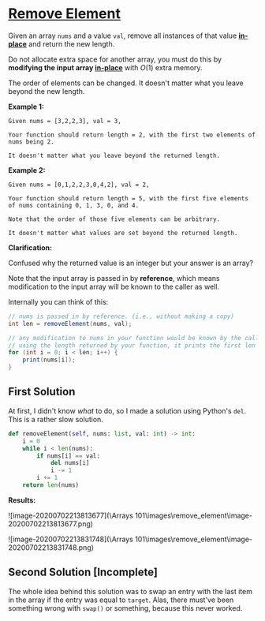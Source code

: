 # [Remove Element](https://leetcode.com/explore/featured/card/fun-with-arrays/526/deleting-items-from-an-array/3247/)

Given an array `nums` and a value `val`, remove all instances of that value [**in-place**](https://en.wikipedia.org/wiki/In-place_algorithm) and return the new length.

Do not allocate extra space for another array, you must do this by **modifying the input array [in-place](https://en.wikipedia.org/wiki/In-place_algorithm)** with $O(1)$ extra memory.

The order of elements can be changed. It doesn't matter what you leave beyond the new length.

**Example 1:**

```
Given nums = [3,2,2,3], val = 3,

Your function should return length = 2, with the first two elements of nums being 2.

It doesn't matter what you leave beyond the returned length.
```

**Example 2:**

```
Given nums = [0,1,2,2,3,0,4,2], val = 2,

Your function should return length = 5, with the first five elements of nums containing 0, 1, 3, 0, and 4.

Note that the order of those five elements can be arbitrary.

It doesn't matter what values are set beyond the returned length.
```

**Clarification:**

Confused why the returned value is an integer but your answer is an array?

Note that the input array is passed in by **reference**, which means modification to the input array will be known to the caller as well.

Internally you can think of this:

```java
// nums is passed in by reference. (i.e., without making a copy)
int len = removeElement(nums, val);

// any modification to nums in your function would be known by the caller.
// using the length returned by your function, it prints the first len elements.
for (int i = 0; i < len; i++) {
    print(nums[i]);
}
```

## First Solution

At first, I didn't know *what* to do, so I made a solution using Python's `del`. This is a rather slow solution.

```python
def removeElement(self, nums: list, val: int) -> int:
    i = 0
    while i < len(nums):
        if nums[i] == val:
            del nums[i]
            i -= 1
        i += 1
    return len(nums)
```

**Results:**

![image-20200702213813677](\Arrays 101\images\remove_element\image-20200702213813677.png)

![image-20200702213831748](\Arrays 101\images\remove_element\image-20200702213831748.png)

## Second Solution [Incomplete]

The whole idea behind this solution was to swap an entry with the last item in the array if the entry was equal to `target`. Alas, there must've been something wrong with `swap()` or something, because this never worked.

